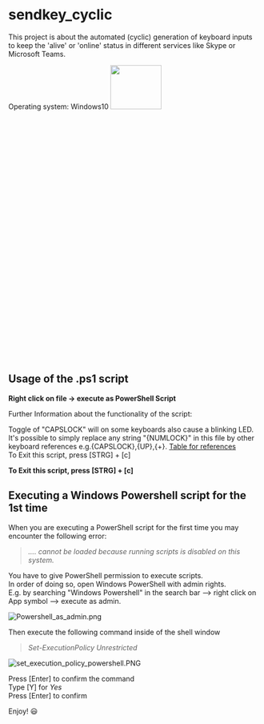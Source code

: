 # sendkey_cyclic
This project is about the automated (cyclic) generation of keyboard inputs to keep the 'alive' or 'online'  status in different services like Skype or Microsoft Teams.   

Operating system: Windows10
<img src="https://github.com/J-Mildenberger/sendkey_cyclic/blob/main/images/demo_of_script.PNG?raw=true" width=45% height=15%>
## Usage of the .ps1 script
**Right click on file -> execute as PowerShell Script**

Further Information about the functionality of the script:

Toggle of "CAPSLOCK" will on some keyboards also cause a blinking LED.  
It's possible to simply replace any string "{NUMLOCK}" in this file by other keyboard references e.g.{CAPSLOCK},{UP},{+}. [Table for references](https://devguru.com/content/technologies/wsh/wshshell-sendkeys.html)     
To Exit this script, press [STRG] + [c]   

**To Exit this script, press [STRG] + [c]**


## Executing a Windows Powershell script for the 1st time
When you are executing a PowerShell script for the first time you may encounter the following error:

> *.... cannot be loaded because running scripts is disabled on this system.*   

You have to give PowerShell permission to execute scripts.  
In order of doing so, open Windows PowerShell with admin rights.    
E.g. by searching "Windows Powershell" in the search bar --> right click on App symbol --> execute as admin.

![Powershell_as_admin.png](https://github.com/J-Mildenberger/sendkey_cyclic/blob/main/images/Powershell_as_admin.png?raw=true)

Then execute the following command inside of the shell window

> *Set-ExecutionPolicy Unrestricted*  

![set_execution_policy_powershell.PNG](https://github.com/J-Mildenberger/sendkey_cyclic/blob/main/images/set_execution_policy_powershell.PNG?raw=true)


Press [Enter] to confirm the command   
Type [Y] for *Yes*  
Press [Enter] to confirm 



Enjoy! :smiley:
